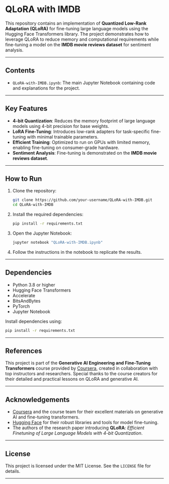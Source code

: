 
# **QLoRA with IMDB**

This repository contains an implementation of **Quantized Low-Rank Adaptation (QLoRA)** for fine-tuning large language models using the Hugging Face Transformers library. The project demonstrates how to leverage QLoRA to reduce memory and computational requirements while fine-tuning a model on the **IMDB movie reviews dataset** for sentiment analysis.

---

## **Contents**

- `QLoRA-with-IMDB.ipynb`: The main Jupyter Notebook containing code and explanations for the project.

---

## **Key Features**

- **4-bit Quantization**: Reduces the memory footprint of large language models using 4-bit precision for base weights.
- **LoRA Fine-Tuning**: Introduces low-rank adapters for task-specific fine-tuning with minimal trainable parameters.
- **Efficient Training**: Optimized to run on GPUs with limited memory, enabling fine-tuning on consumer-grade hardware.
- **Sentiment Analysis**: Fine-tuning is demonstrated on the **IMDB movie reviews dataset**.

---

## **How to Run**

1. Clone the repository:
   ```bash
   git clone https://github.com/your-username/QLoRA-with-IMDB.git
   cd QLoRA-with-IMDB
   ```

2. Install the required dependencies:
   ```bash
   pip install -r requirements.txt
   ```

3. Open the Jupyter Notebook:
   ```bash
   jupyter notebook "QLoRA-with-IMDB.ipynb"
   ```

4. Follow the instructions in the notebook to replicate the results.

---

## **Dependencies**

- Python 3.8 or higher
- Hugging Face Transformers
- Accelerate
- BitsAndBytes
- PyTorch
- Jupyter Notebook

Install dependencies using:
```bash
pip install -r requirements.txt
```

---

## **References**

This project is part of the **Generative AI Engineering and Fine-Tuning Transformers** course provided by [Coursera](https://www.coursera.org/learn/generative-ai-engineering-and-fine-tuning-transformers/home/welcome), created in collaboration with top instructors and researchers. Special thanks to the course creators for their detailed and practical lessons on QLoRA and generative AI.

---

## **Acknowledgements**

- [Coursera](https://www.coursera.org) and the course team for their excellent materials on generative AI and fine-tuning transformers.
- [Hugging Face](https://huggingface.co) for their robust libraries and tools for model fine-tuning.
- The authors of the research paper introducing **QLoRA**: *Efficient Finetuning of Large Language Models with 4-bit Quantization*.

---

## **License**

This project is licensed under the MIT License. See the `LICENSE` file for details.

---
